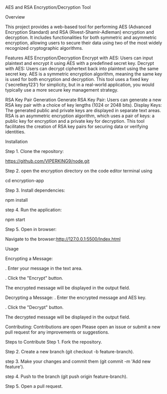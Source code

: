 AES and RSA Encryption/Decryption Tool

Overview

This project provides a web-based tool for performing AES (Advanced Encryption Standard) and RSA (Rivest-Shamir-Adleman) encryption and decryption. It includes functionalities for both symmetric and asymmetric encryption, allowing users to secure their data using two of the most widely recognized cryptographic algorithms.


Features
AES Encryption/Decryption
Encrypt with AES: Users can input plaintext and encrypt it using AES with a predefined secret key.
Decrypt with AES: Users can decrypt ciphertext back into plaintext using the same secret key.
AES is a symmetric encryption algorithm, meaning the same key is used for both encryption and decryption. This tool uses a fixed key ('secretkey123') for simplicity, but in a real-world application, you would typically use a more secure key management strategy.


RSA Key Pair Generation
Generate RSA Key Pair: Users can generate a new RSA key pair with a choice of key lengths (1024 or 2048 bits).
Display Keys: The generated public and private keys are displayed in separate text areas.
RSA is an asymmetric encryption algorithm, which uses a pair of keys: a public key for encryption and a private key for decryption. This tool facilitates the creation of RSA key pairs for securing data or verifying identities.

Installation

Step 1. Clone the repository:


https://github.com/VIPERKING9/node.git


Step 2. open the encryption directory on the code editor terminal using


 cd encryption-app

 
 Step 3. Install dependencies:

 
  npm install

  
  step 4. Run the application:

  
   npm start

   
   Step 5. Open in browser:

   
   Navigate to the browser:http://127.0.0.1:5500/Index.html

   Usage

   Encrypting a Message:

. Enter your message in the text area.

. Click the "Encrypt" button.

The encrypted message will be displayed in the output field.


Decrypting a Message:
. Enter the encrypted message and AES key.

. Click the "Decrypt" button.

The decrypted message will be displayed in the output field.

Contributing:
Contributions are open Please open an issue or submit a new pull request for any improvements or suggestions.


   Steps to Contribute
Step 1. Fork the repository.

Step 2. Create a new branch (git checkout -b feature-branch).

step 3. Make your changes and commit them (git commit -m 'Add new feature').

step 4. Push to the branch (git push origin feature-branch).

Step 5. Open a pull request.

